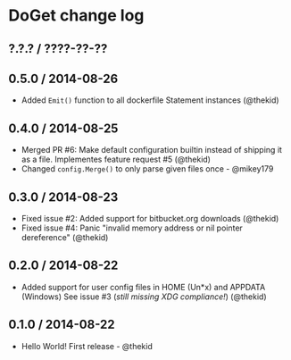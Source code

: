 DoGet change log
================

## ?.?.? / ????-??-??

## 0.5.0 / 2014-08-26

* Added `Emit()` function to all dockerfile Statement instances
  (@thekid)

## 0.4.0 / 2014-08-25

* Merged PR #6: Make default configuration builtin instead of shipping it as 
  a file. Implementes feature request #5
  (@thekid)
* Changed `config.Merge()` to only parse given files once - @mikey179 

## 0.3.0 / 2014-08-23

* Fixed issue #2: Added support for bitbucket.org downloads
  (@thekid)
* Fixed issue #4: Panic "invalid memory address or nil pointer dereference"
  (@thekid)

## 0.2.0 / 2014-08-22

* Added support for user config files in HOME (Un*x) and APPDATA (Windows)
  See issue #3 (*still missing XDG compliance!*)
  (@thekid)

## 0.1.0 / 2014-08-22

* Hello World! First release - @thekid